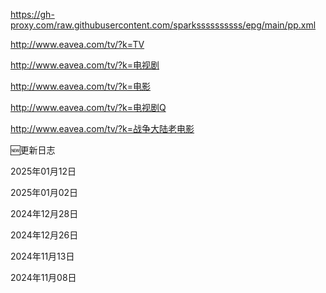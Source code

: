 https://gh-proxy.com/raw.githubusercontent.com/sparkssssssssss/epg/main/pp.xml

http://www.eavea.com/tv/?k=TV

http://www.eavea.com/tv/?k=电视剧

http://www.eavea.com/tv/?k=电影

http://www.eavea.com/tv/?k=电视剧Q

http://www.eavea.com/tv/?k=战争大陆老电影


🆕更新日志

2025年01月12日

2025年01月02日

2024年12月28日

2024年12月26日

2024年11月13日

2024年11月08日
